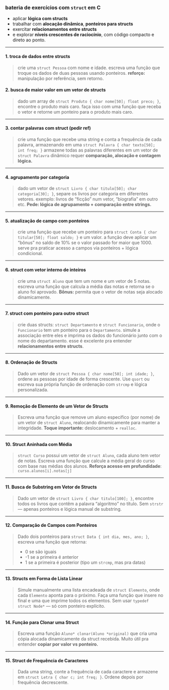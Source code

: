 ### **bateria de exercícios com `struct` em C**

* aplicar **lógica com structs**
* trabalhar com **alocação dinâmica**, **ponteiros para structs**
* exercitar **relacionamentos entre structs**
* e explorar **níveis crescentes de raciocínio**, com código compacto e direto ao ponto.

---

#### 1. **troca de dados entre structs**
> crie uma `struct Pessoa` com nome e idade.
> escreva uma função que troque os dados de duas pessoas usando ponteiros.
> **reforço:** manipulação por referência, sem retorno.

#### 2. **busca de maior valor em um vetor de structs**
> dado um array de `struct Produto { char nome[50]; float preco; }`, encontre o produto mais caro.
> faça isso com uma função que receba o vetor e retorne um ponteiro para o produto mais caro.

---

#### 3. **contar palavras com struct** (pedir ref)
> crie uma função que recebe uma string e conta a frequência de cada palavra, armazenando em uma `struct Palavra { char texto[50]; int freq; }`
> armazene todas as palavras diferentes em um vetor de `struct Palavra` dinâmico
> requer **comparação, alocação e contagem lógica.**

---

#### 4. **agrupamento por categoria**
> dado um vetor de `struct Livro { char titulo[50]; char categoria[30]; }`, separe os livros por categoria em diferentes vetores.
> exemplo: livros de “ficção” num vetor, “biografia” em outro etc.
> **Pede: lógica de agrupamento + comparação entre strings.**

---

#### 5. **atualização de campo com ponteiros**
> crie uma função que recebe um ponteiro para `struct Conta { char titular[50]; float saldo; }` e um valor.
> a função deve aplicar um “bônus” no saldo de 10% se o valor passado for maior que 1000.
> serve pra praticar acesso a campos via ponteiros + lógica condicional.

---

#### 6. **struct com vetor interno de inteiros**
> crie uma `struct Aluno` que tem um nome e um vetor de 5 notas.
> escreva uma função que calcula a média das notas e retorna se o aluno foi aprovado.
> **Bônus:** permita que o vetor de notas seja alocado dinamicamente.

---

#### 7. **struct com ponteiro para outro struct**
> crie duas structs: `struct Departamento` e `struct Funcionario`, onde o `Funcionario` tem um ponteiro para o `Departamento`.
> simule a associação entre eles e imprima os dados do funcionário junto com o nome do departamento.
> esse é excelente pra entender **relacionamentos entre structs**.

---

#### 8. **Ordenação de Structs**

> Dado um vetor de `struct Pessoa { char nome[50]; int idade; }`, ordene as pessoas por idade de forma crescente.
> Use `qsort` ou escreva sua própria função de ordenação com `strcmp` e lógica personalizada.

---

#### 9. **Remoção de Elemento de um Vetor de Structs**

> Escreva uma função que remove um aluno específico (por nome) de um vetor de `struct Aluno`, realocando dinamicamente para manter a integridade.
> **Toque importante:** deslocamento + `realloc`.

---

#### 10. **Struct Aninhada com Média**

> `struct Curso` possui um vetor de `struct Aluno`, cada aluno tem vetor de notas.
> Escreva uma função que calcule a média geral do curso com base nas médias dos alunos.
> **Reforça acesso em profundidade**: `curso.alunos[i].notas[j]`

---

#### 11. **Busca de Substring em Vetor de Structs**

> Dado um vetor de `struct Livro { char titulo[100]; }`, encontre todos os livros que contêm a palavra “algoritmo” no título.
> Sem `strstr` — apenas ponteiros e lógica manual de substring.

---

#### 12. **Comparação de Campos com Ponteiros**

> Dado dois ponteiros para `struct Data { int dia, mes, ano; }`, escreva uma função que retorna:
>
> * 0 se são iguais
> * -1 se a primeira é anterior
> * 1 se a primeira é posterior
>   (tipo um `strcmp`, mas pra datas)

---

#### 13. **Structs em Forma de Lista Linear**

> Simule manualmente uma lista encadeada de `struct Elemento`, onde cada `Elemento` aponta para o próximo.
> Faça uma função que insere no final e uma que imprime todos os elementos.
> Sem usar `typedef struct Node*` — só com ponteiro explícito.

---

#### 14. **Função para Clonar uma Struct**

> Escreva uma função `Aluno* clonar(Aluno *original)` que cria uma cópia alocada dinamicamente da struct recebida.
> Muito útil pra entender **copiar por valor vs ponteiro.**

---

#### 15. **Struct de Frequência de Caracteres**

> Dada uma string, conte a frequência de cada caractere e armazene em `struct Letra { char c; int freq; }`.
> Ordene depois por frequência decrescente.


